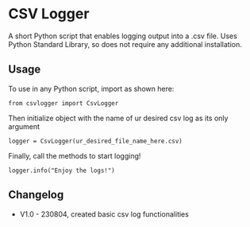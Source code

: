 # CSV Logger
A short Python script that enables logging output into a .csv file.
Uses Python Standard Library, so does not require any additional installation.

## Usage
To use in any Python script, import as shown here:

    from csvlogger import CsvLogger

Then initialize object with the name of ur desired csv log as its only argument

    logger = CsvLogger(ur_desired_file_name_here.csv)

Finally, call the methods to start logging!

    logger.info("Enjoy the logs!")

## Changelog
* V1.0 - 230804,    created basic csv log functionalities